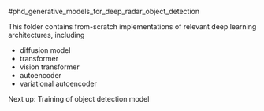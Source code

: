 #phd_generative_models_for_deep_radar_object_detection

This folder contains from-scratch implementations of relevant deep learning architectures, including

- diffusion model
- transformer
- vision transformer
- autoencoder
- variational autoencoder

Next up: Training of object detection model
